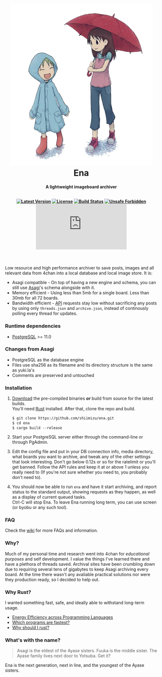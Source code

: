 <h1 align="center"><img src="./img/yotsuba-and-ena.png" alt="Yotsuba&Ena!" width="470" /><br>
Ena</h1><h4 align="center">A lightweight imageboard archiver<br><br>
<div align="center">

[![Latest Version][latest-badge]][latest-link]
[![License][license-badge]][license-url]
[![Build Status][build-badge]][build-url]
[![Unsafe Forbidden][safety-badge]][safety-url]
[![Matrix Chat][chat-badge]][chat-link]

[latest-badge]: https://img.shields.io/github/v/release/shiimizu/ena?color=ca7f85&style=flat-square
[latest-link]: https://github.com/shiimizu/ena/releases/latest
[license-badge]: https://img.shields.io/github/license/shiimizu/ena?color=blue&style=flat-square
[license-url]: LICENSE
[build-badge]: https://img.shields.io/github/workflow/status/shiimizu/ena/Rust?style=flat-square
[build-url]: https://github.com/shiimizu/ena/releases/latest
[safety-badge]: https://img.shields.io/badge/unsafe-forbidden-green.svg?style=flat-square
[safety-url]: https://github.com/rust-secure-code/safety-dance/
[chat-link]: https://matrix.to/#/#bibanon-chat:matrix.org
[chat-badge]: https://img.shields.io/matrix/bibanon-chat:matrix.org?logo=matrix&style=flat-square

</div>

</h4>

<br>

Low resource and high performance archiver to save posts, images and all relevant data from 4chan into a local database and local image store. It is:

* Asagi compatible - On top of having a new engine and schema, you can still use [Asagi](https://github.com/eksopl/asagi)'s schema alongside with it.
* Memory efficient - Using less than 5mb for a single board. Less than 30mb for all 72 boards.
* Bandwidth efficient - [API](https://github.com/4chan/4chan-API) requests stay low without sacrificing any posts by using only `threads.json` and `archive.json`, instead of continously polling every thread for updates.

<!--
# Edge cases covered
* banned posts
* thread/post/file deletions
* massive threads consisting of thousands of posts
  -->
### Runtime dependencies
* [PostgreSQL](https://www.postgresql.org/download/) >= 11.0

### Changes from Asagi
* PostgreSQL as the database engine
* Files use sha256 as its filename and its directory structure is the same as yuki.la's
* Comments are preserved and untouched

### Installation
1. [Download][latest-link] the pre-compiled binaries _**or**_ build from source for the latest builds.  
You'll need [Rust](https://www.rust-lang.org/tools/install) installed. After that, clone the repo and build.
	```console
	$ git clone https://github.com/shiimizu/ena.git
	$ cd ena
	$ cargo build --release
	```

2. Start your PostgreSQL server either through the command-line or through PgAdmin.

3. Edit the config file and put in your DB connection info, media directory, what boards you want to archive, and tweak any of the other settings that look interesting. Don't go below 0.12s or so for the ratelimit or you'll get banned. Follow the API rules and keep it at or above 1 unless you really need to (If you're not sure whether you need to, you probably don't need to).

4. You should now be able to run `ena` and have it start archiving, and report status to the standard output, showing requests as they happen, as well as a display of current queued tasks.<br>Ctrl-C will stop Ena. To leave Ena running long term, you can use screen (or byobu or any such tool).

### FAQ
Check the [wiki](https://github.com/shiimizu/ena/wiki) for more FAQs and information.

### Why?
Much of my personal time and research went into 4chan for *educational purposes* and self development. I value the things I've learned there and have a plethora of threads saved. Archival sites have been crumbling down due to requiring several tens of gigabytes to keep Asagi archiving every board. At the time there wasn't any avaliable practical solutions nor were they production ready, so I decided to help out.

### Why Rust?
I wanted something fast, safe, and ideally able to withstand long-term usage.
* [Energy Efficiency across Programming Languages](https://sites.google.com/view/energy-efficiency-languages/results)
* [Which programs are fastest?](https://benchmarksgame-team.pages.debian.net/benchmarksgame/which-programs-are-fastest.html)
* [Why should I rust?](https://www.reddit.com/r/rust/comments/ekuiql/why_should_i_rust/)

### What's with the name?
> Asagi is the eldest of the Ayase sisters. Fuuka is the middle sister. The Ayase family lives next door to Yotsuba. Get it?

Ena is the next generation, next in line, and the youngest of the Ayase sisters.

